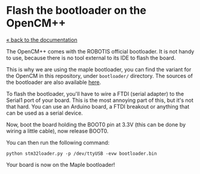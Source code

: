 # Flash the bootloader on the OpenCM++

[« back to the documentation](index.md)

The OpenCM++ comes with the ROBOTIS official bootloader. It is not handy to use,
because there is no tool external to its IDE to flash the board.

This is why we are using the maple bootloader, you can find the variant for the OpenCM
in this repository, under `bootloader/` directory. The sources of the bootloader are
also available [here](https://github.com/Gregwar/maple-bootloader-robotis).

To flash the bootloader, you'll have to wire a FTDI (serial adapter) to the Serial1 port
of your board. This is the most annoying part of this, but it's not that hard. You can use
an Arduino board, a FTDI breakout or anything that can be used as a serial device.

Now, boot the board holding the BOOT0 pin at 3.3V (this can be done by wiring a little cable),
now release BOOT0.

You can then run the following command:

```
python stm32loader.py -p /dev/ttyUSB -evw bootloader.bin
```

Your board is now on the Maple bootloader!
